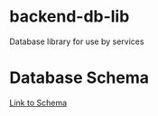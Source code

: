 # backend-db-lib
Database library for use by services

# Database Schema

[Link to Schema](https://viewer.diagrams.net/?tags=%7B%7D&highlight=0000ff&edit=_blank&layers=1&nav=1&title=Datenbankschema.drawio#R7V1rd5u41v41Xus9H8xC3PmYOJ3OTNNzetJpezpfZpGYxExs4wHcJP31rwQIAxIgsLgY6Jo1iQmWsfbWfrSffdFCXu1e33vWYfPRXdvbhSSuXxfyzUKSZFXX4A905S26IgFDja48ec46ugZOFz47P%2B34ohhfPTpr28%2FcGLjuNnAO2YsP7n5vPwSZa5bnuS%2FZ2x7dbfZTD9aTTVz4%2FGBtyavfnHWwia4akn66%2FqvtPG3wJwPNjP6ys%2FDN8TfxN9bafUldkt8t5JXnukH02%2B51ZW%2FR7OF5id73S8Ffkwfz7H3A8obHP6Xn3%2Fxf757u%2Fvn%2BzfqxXO9vfizjUX5Y22P8hT957t9wIm%2Bu46cO3vBUwC9wQL8%2BvG2d%2Fdr25IV8%2FbJxAvvzwXpAf3iBOgCvbYLdFr4C8Nd79wjvXN%2FeJxesh%2BcnD139zzGAw9jxdT8SPFDh7%2BQXw09pe4H9mroUf9H3truzA%2B8N3hL%2FVVOV6C2x2i0lOZbCy0mIQImVc5MWIL7RihXnKRn8NLfwl3h660y1Scz1rfVme4XzHFj36NK1H1heEK8M%2BHTyNdT1wIJz58WT9%2BBut9bBd8LboysbZ7uGo7vHAA%2BEX10%2FOq%2F2%2Bi5aGOheuEZu4WDoJRr8EQ7%2BOX4Y9Gdr6zztkdShNNAnXns2Etat5QfxHRzkJZliVl4mRVwmoIhLaktceOCUuMoldYcW9%2FXG9ZyfSD7beD7T0gtfvzi7rbWHVsNa5y5du6GZDKXgbLcrd%2BsiEe9dtExyUkY3rT338IflPdlBfOHgOvsgnAj1Gv4Hv8FKFNSFCp91BV%2BD02v4H7rdC1bu3g88qE1oDBsK9cVGgr0O3EM86NZ%2BxON78cSL4dIOAndXqALlS6BaMWJFoC1bmh60tmolioX8UKgIcAYCx9reQQNq7Z%2B2kdhCYLJOYqPIljrbyQznpz6%2FRF04n4%2FbEFs2znpt79klkmh5tURSIlDFehKIBztNS%2B3RrC00PnsrgGsEYodPiDV5zjMkLdHt8283PYsbW%2BDo3msfoq2zf7qN3qnl9EHtTB9es9LLAGvNFVquH0zDdaEg8owITIggtokIWu%2BIoBBq8Dnw4Irs2UzYawePdy4oyMxCGT0oqHRQ2Fs7e%2Biw0I0GTA8GtBkG%2BocBVgexPRjQCTX4DX7H0WCAxiyR0WOAUYABx919CX0zAhRg14HJoYBMeotf%2FJnMQ381ZFFQ4umJrTUwTEIxEoo%2FLcnkInd7Lc%2FeG3c%2BL1kE5%2FB5VD1oDbZl0nsbE58nz65bMhWk64Ys9KTovBrqUILgGlf1YBquC%2F2Y%2FTjuflx9QKDQeR0DAunHjYzOk2dXLpkK0pX7xfH8YOR0Xg0NmB4MkGkZMwx0DgMUOq9bGFDIdI%2BxwQA7xzp2GFDIpA5EgYwdBdgVYHIogPmqGQX6RIEkm68%2FGCBZwpHBgMIuldHDAMkFvttZznbEGFBD%2BpPDACDOjNAQQICicd2CABBJTujT9YebX4rVoftAgXieITgp%2B4wDQCRpoU%2BW77%2B43nroWNCTSkwQHGaeaAjgYPQODvjThuYicLUEM1d0kje1RhKKyz44D8HRs7%2Fc3U4KJWYaqdi9InMO3nvu8VCOFItJpIUlGbNlOWEKRY6G3JIpV2Z%2Fj3tKWLICzkoJo6mB1JoaULy9EaWEKY0cPZpBLZNAuX1mGa0L80z6eaF5nlROWA19eM1KLw24Blf9YBquCwWZnTzuTl59RFBlNkRozcdTB%2BricYwCNXLw%2BG7aB7JnV0n%2FLgSFkWcD1NCAmjBwhhvHMlwHKmEwOAb2fn2F%2BkudZJvqe%2BRFfY%2Fwsn11gv%2FFf0G%2Ff0fXBaDp8eub19SNNxgNoPi8t%2F%2BlX0TvU%2FHL09vCV2%2BpQT7ZngMnIfQe6aY6VnrfPXoPNoP1DjDkFN2IcwztdaahFqlNnr21AueHnXmOEl35hPAtTSZkWzvJILdNiL5S%2FK6TbpADYWVL%2FBAjO1D0lYmBoNStt9RtMf62oYakYwKnS9siW3Dvwd%2BegkS2Kc0MnfeUGUrpZc6goLXvPFjbq%2FgyNkSsNgSvk6zpW0j1u4jgRmTMynEWvhukH7BvMo2xrR7QPHY6jSZpJlfu7mDt3wpxc0J8l2YY%2BTLIJMu0CvPMtna2JmlSymU1VQenBuVlsjvUJV3N6u6kzlMDSsB7RJRXouW1vBuZ0g6y%2BV6WZbQOtrImyWjENnpSpFcNjXjNyi%2FTe0DhqSFMw3WS2kDSHTMonMl61QcFHu71mWlvJBMyMtrrpOozMgBRKoKGkVNfdbRggmjA0CilAfm1FAURmFkGjI3%2FAvCNaQpsGb%2BzjANDr%2FIkGF9iDO8oKokxHMZqmxjTtCyfpQBZEHXz9C87ICtNpuuKgC0FHnlwTBkQyVIOQGhtd8RYsoh6YMboYlwCPfsW9%2FHRt4N2hEFmQfVKr3GUBh9hZBOhlqAzyVC6H92522KsnxBdB4BOtC2T8Y64qstka3wdoHQxKpfWVH2zOscQJMvgcs4hAJR2RWOi7E6KPqecA0pPImSmJ8XY1VGIyXUfBZRGRjMsnNuEuj4s9H4YAaC0LxobZ5fo%2BowMgNKmCCHD2Am7GiowPSxQSaeO0IU6hF2SdyaIYpJsFjN2utGUeSMT4NRS%2Bo9UDVZmDjc9rWTmEoPfNjUHRJX0LY2cqrAScgDIQJBzg2k5dq9%2FRk7lRALxYuTwKrm0XDWgko5fI2qTG5vGbyY5UZtyZi0sc%2BR0i3SaSukda%2Fu%2B45KaPklGjTwIQNEYGbX2DvYE6uw78afUVPYEm8FQairpO42KUlMbOU46V8eJZbQuNska6TjFpnparFoNnXjNSjC9TiW%2BnhTLcJ0oCZkANSPDuaxafWTon1XTJEIRvnzp3VBw5NQ09t3c%2BKGB0vM1goYByLxVWq2GFkwQDOZSmSGAQe8HfQKN9Bf%2FcHZwlqxdcWOny%2Bv5pjUqmhkpJNCialCigTP8OEtPOjFBgOAcd2kQJEliNWF29YJHrIZUDea4S0xUV8ddMAq0H3cBZNxFzYVKmOMuoknSmfnEv%2F7jLhoZd%2Bk1E1q71LiLNrS4C7%2BZ5BN3yS4FuKqzA7QYdzFJnubqCJ3jQmieUNTFkGTCSulkp01qaWHSep%2F%2FajJJRqVcWlP1puoEXUx27RhK5wFgkmzLqIIuiaLXcqNwD1I%2BW2SW0brYIZvkDjm008Nn1XiGXGpoxGtWfulVirOaODlRLMN1oCISJYVixoVzWbb6uNB78wGJkpVxA1VvQMhwJpki1eA%2Bx44MEiX14uZor%2FsXeJf0Wh2NmB4yUDI2ZmToHhlo8ZdukYGSlfHbvtjXvzxg0NgJnNEDAyXz4uboWUFZTu0IkaGGSowZGf7%2B8NF9UG7uv26O4L356c%2FHX%2B3Ncq6IHwIu0M5qbg0YqHpA8vPXrru1rb4NRTM7UKrqkwIG6kxQKuLth6MH589el3P%2FF40OZ2rFmLGhwJCRNMLtp6v%2FHqHxnMtyImVQhViBkuNWNHylMkDUXlUOpVHtDOtnB4jYs%2F2HEiCSKN1oxxUganT0zihbkEqUjrMpaz2xMFHtA3mm05RUovSqndHhbKevNjr0HyaidKcdWb%2Bbk67PACFR%2BrpW7uUHgg0dqcD0sADM9ftDwIL%2BA0OgsPfZSlpciQPyGc4NB4BGlfzjhASJ9A9vbP%2FBcw6XgAo9acX0UILShDzlWq7ghz%2B5sRGaOiEYq1Fs13VFpNCBiaveSdtrSWQ4gXXG%2BEIdqFgS57CBVEVo0d8jAz9jYgNPij4juySWxm6wyZ4UK1hHP0owHhcFcsJ4luE6UZg5ZsTdE2yAEhRWsGOUAJTuXmNjBeew0UncZNgIo8PIO2HXUYPp4QFgiBI164StyEkzhfgIOhFNC8f2CtXnyGHD3HrXBDmbH6KpScZI7Z4JuaF0WcwP1XvHBPiQhNb02ak60eIBnR0nZaQIOuuwLAFO5%2FrxasLAUTicZJNdYN2dJXcimvi2vxEFoEiLdAscUTQWpU1wKOd6pk03XN8p093o6NBCq13ZFCcJrFTad8XsyLzjIA1O%2FzNAU%2FOuZzuvy%2BRI%2FVt3rJVDse5YYP1bd2wylO5MBom0%2FVpzfsLgY81B1ppj3e1ANLwPkcHNzKD1ljPWHEg1WpqJ2iLb08ys3HQXgUEfJj0pq2nbpqs6EMxsGEfRcg4Yq1HXZDE3kCQM7XQZiXK6zK5Pq97j6TIFGpGRYYfbQspxNb0e%2FsxRNJx27N3hLaWzNRejnjbobMZchOZJztpyU9O73oqzUi1A7GgvbpBnTisaxExZTP7ltgCsVtw0tMKzd4ZjxiktVHvdnOMFMxgz3qGt4NQ3lJvd5icLTnvz7GrKV8K1KRoyzBmWvNrrLz60i3khwVkJsrLxA899tnNBDUqcg0g3ygtx56zXYdjkZQM%2F%2FvPBCg3ui2cdCLAotNPscjNJ6yhjG54KP%2BCNbjehRp1asnS1918oophgNpmGJwhT%2FszNR1urLZV0kgMqF9VU8wTqZJPp7KoxmNpSndwQjyqbLFH0OUlA0sm9ZWKop5VDVkMrppcnrs%2FthPjnkNXHhv4rS3WSuOq%2FzRzHBDK9UTOhkWIDmVVesYMfCCx0pAAThIG5qHQIMNB%2FUalOki0jLSrV56LSZC6wjqUzit3dzu59A9BpQWkNjZgeQhglxN8dNKVzdzka%2FWeybuzbqyU1ZvaPP%2FtnXCD7Z4yc%2FUsUfQZ0yShh%2FyJrPS0OsIZuTBDaZ%2BePv%2FNXHyH65wCNyTh%2Fxuz8JXNhks7fRDsK1dCK6aEE5dRZQjeaVZeqi3Rm5KI6wz2ubDKVxSkTE6UN4lR79kIpUjNY0ykTtqC6chVDQdvplKasCdDhzOdOYlcU5JSGOZdS1gXTNIqGNWUhn6XZf2Yl5bzdXjMr8eIZTGZlj0WtlCNw%2B0215CecSy9qNRmOI21o47MdBPiWoaZNcNmRIW0bYF3N9ZIzGppcYqB8cuAALCzpNPZrYfWBWdjuctcpZ4f0bFC5yeLCc9dlymkeXAxqUliaGFShkUlNdtML1pqmQiPMsGNm7vWCdyOtF47mmgFo%2BTAMq8EmBhKHZrBlymEjfRrsZGkMxmDjYTpvDCBTjvfo1YBzlA0nA65kRKO2IJmr3e3u6qdrPd1v%2F3wPPv69vPnwdUkumbOsd0JdyAlVgdtpAaXU6lY0edF1JQ0G4YB8%2B3NVWndZYjTu%2BMbWi0tVonwK5EdhpkDIUixg5MaqbeELHtskPypu%2BFf4dKZc8Rb4S%2FQcXFcHabVEQWhkuOpjStly7R9REs%2B9M0tFcir%2F7ghB2pXExQmCrKf4fDzY3g%2FHdz1CImStKnsNal6a2YgoCnpax8D1o3BsnTLYQgxgl5oBSCOmkKGStqKbVMGQ9Q3vdoet%2B2aTDVPHKhaTgi34%2BIO%2BxELSSB%2BsPXRMxKPwRUAfeHzYoDHQJdvZ2zv4c2U9bFCY7Mn2D7YDf%2FfQWn%2BxPRTuk1boXXs%2FgB%2BObvqBYpjiGhU3iDdWYO%2Fvrf1zdNfa9jfW9n6B2jXLV3DuxGv7p2NvjiWdk%2FduYEthxDLc2t3eYxWh1YSni9AjiYftn%2FLKE4ZESR3jIHGgiGSLDZ0StDQpMgd5J5ab0Bkal5P76rXlb8K9NMjOLLr%2ByQpQBDS8IoXMSLSsvsVfUSrhpjPRx1MwsgmNkmkNI1S0%2BioUb3UrFzUm2NKb7bLVVbnXTqmCStEEfO3cAKVGKKMqN9ySA5HEGIVxT85tA9xIj1nCJbGD2E64pHXPS1MrJcMqZjQWTrJImmD02I%2BNvvkmWd6OqLVStezfD2oxFEIXBEnYdEWktSyJywmE0AVDcgVhDx8mn%2BhC%2B%2FcYgDCDienqoH8PXQ60lnjaFk043AZrT0H41aMLR3zh42IlL661p60TbbvvXLizhvN5he%2BEj3LMvxteI0a894jP2OavbB185asLzTrUx59ImKdRTzeQb3lv%2B9BbgE97pTwG%2FmP43KuNF%2B79F%2B%2BkhaEtUGaQ%2BFO4Rr7F2vIe4Y%2F90Us8hLIR%2FAPKdt6jKQiV10fvgjC2Od22Z3zQjw4ErXvbib6atUMKuL%2F3D9kJLBvhar1z9g5KaA4XUcl7kHRS09ybXxOjG4eVBZ1WYu8nqWRrLInq1eQ7w%2FJbXI2aCHN2azr2RPB3rvREsOUZiCsCZBkQvojY1BdRSF9ExbvWjnwRQOkJjC2Af7D2GTXU%2Fjm6oUG2Hp6fQgVaPkRYehVyLQ7K7I5MSHwnth%2BoigjZvjv74ehBfXmw%2F3g7IIu4sdCEWM%2FBMXpYKG5xlwOOb2iFZ3EjerRzYOJb9CHwE%2FYB%2BiBWC%2BzurTr3%2Fx6BwsarfM%2F47O1SU7PpDUugE8aWTiHx6GpXoO%2Bk800qZ%2BH0T6gmGZpePQuVskQ54ra9roR0%2BWmk01wuralWndHVoGJRDLIuuUARSKf9QuuSKxS9Xq1ZTRnEgxXVmjGMxreIqGAuSB6ANNpjLU0%2BWz1eF4VLlrZVPqPojGW4TvSFoYX%2FDBKLIjeOF0h0WZpcoAikb32h7QkrFH0GCUDpxf81%2FHXgqNCR%2FCeIAmTuzowC3aNAl90JCxSBrE8cFwpozDIZPwqQmWHQVfjvEa4Jx92v4Af3Lfh2AYFdFaYHCJQTLYqI6Zn%2FW8pKlv%2FDifvpSJlEkSyPnoQF8pvdOv7cX41zDoq5P6oitAfolFMqRsX96bNbd5oL0q2jG%2B1p8X81VKQE6GnBtzOAnmW4TnRm9vz4e371gYLC%2F3UNFCP3%2FPTZ8zvNBen5rS%2BnIWFHWjA9LDAYjqpqVI2vaItsH0F9cUYtfq1uhqRiUDLvynWlMvMuYfrarvsAuSYoQJKzQ7Dm08lKxUBt59IZ5Laj17p2rPqDqehYAjkroVxJTostOQxyJ9BvqTs%2F4dSVzXlbKpa2312lK4spCyymrS9Cn5T91SVBrTLBYfeTtBGGF4DUqK7zDPOM03GrzTM25APJjD5Vl%2BK1reV6g7Ka8SUQcyPlu4y2bsfJHNE4kiw%2Bu2snqhvfOVBrt6iYww55X0m8doKdddhZ%2FrMdFYq%2FRCXp8B2LfO3Hk51Uf6SL0KGGoCIZVGVy40S16nvrCH%2F%2Bhpjeg2cHVrSZRUXoizg12o8%2BzfHDVOr7uA5l%2F%2BQ8LU517KgA%2Fo%2B3g1CcLU1eSXKUPzt2lIntPMNrYvzo6Dvv7I0XPt6j6%2B3CZ8sUszgjS2iWszsMqJqUlNgwiz2%2FzJIcNv4WmdKJvT%2BLLJiGnrbKAoAgf8a%2BGDWOzlTao31ptzYZmwOOW%2BaubHI%2BhVtShFxLG2arbOSMsk4M1bZZpnTnZtDzak8uo64VNU%2BZVpp6TjM1vTXNpJZRKcybha58OfhJiiCJqX%2FZptTAUARNNE%2F%2Fmm4RcpsNSYeGWCR62HemmZx6k%2FNy%2FPBKmR0%2FOBdkrLBfx4%2BfcPjIJtszXJJakAy1uzrnLpkpKk3KbBmSIz4adzkWVDWFEchRFI3ae5rmZh7gkwYqm2QCsSM7b1L6Q5m5UZi7ZMKxcr1aFDFnH7rs1UJVVnLr0VGrlrKlMxjz3kanFuoX7%2B8MkHblcDl9WqjzQELsyrOtwF5fvxHiGWuXREMzWPq2tJX5%2FH337nf39vbq6%2Fr3O1u%2F0cUPqt0axGb9nkqOlNpcoq3eEhIlwEXvKM3aWuLMVSnrWdKo6WEBmpQjn9TcQPy8HKoykRDYkY9TptqDgcBlrtk8bnXA1fhSZ6K%2FHs7tCqatsFaw%2F%2Btu46o%2Fll%2F3d57i%2FWOvnHcttewPY0paxuyJWkWaQEIwZYwsg4nleEihTJrQfnmlJJUsId51QW%2FIZAIZCFL6vMPcrkmCDqNy%2BjPGdP5WlqqIvVnZsmUxICvbAY9EnYn%2BrGy7grkYDok6DY1apzHkdgFAMD4Sm9kWBd3IsU%2FNwgJ9cUgSa17BmSqjSdmlrJgN8wVUEQhKymDnQg6SIUHpnSIOOluDtVaoJaoOk%2FmJHVFLZSuqf4v%2Flh2mfVvCKXmPl4XnJghO3FIukCd3JRYyb%2B%2FK9%2BGU2qiYEuXdTIRfknPN9Ggp3GJL5BJVMI3yABmwV09Dr8iKuqm0kMjRMk843E00HpjMR7t3BLEG3HyoqWB7dgmrii4oOTBk7q8vobye5B%2FOkMGqKQHG3JDuUJZM6esTZY2hoWwbERy640Imq%2FUKs9wk0QrMdudJgZbKZGpw%2FgXUV2V84QyTjQGz0mQrHRFdWs5INyyFUUxJMFNOj5EddSnJQjpJS1GHZq5Bb6U0paujf4OdDNNGfIH%2B3ckdeCPo5EZ99VY4QxdFrktKZ%2F4q5Rip2CMSoSWG%2F38PTfJhgfupr3w%2FrDCwjo%2FoALwtKl%2FIn3%2B3tpCJQ4UFvh0enfccVzBYflzoAP%2F%2FxQ8%2FI3O0HvpgK7waFyGEt%2Bydh02QvtULn%2Bp4CFu%2F%2F198nMZqYz%2F%2Bi1CoS6wPADLI%2BmgqxUdrrd85nbYeQm1A62fmtZRKQDucunQpDiTvX89lHDROOTDyKQdKaykH737ePf%2FzXf959fcP%2FR%2FLsv%2F6S%2F3e1kHq9fkF6EiDDL8AL0hSE%2F2lKkrbnH60e%2BXPL6hKhgbIsgCKYQha6o8N6X1FMQTTKGL3leGQ%2B1QNlvjsndi2scw7oqy%2BFS%2B9iyT3qV%2Bn28TR7gTBZwsrZdZUG54F9auR0VtM7cdb15yABkztV0i2QoiSKOR4H52ycwQtsftU2ZB00C%2Bnqt%2BoVhnt6NHPXyw03OrkJ1SeibdKvRsfj4d%2BD2uk0d%2B88Bxu5B38G9UVb23vxXZ8O%2BVT7KPzmwJU5BzWWtvONu1dRB8X%2BSGfvOjVY%2FjqeWt5AqFbPfkbZ%2BnNUs6lRWmyzlyPLMotaQ5JFzBs2rrvD3EiI9HkgeIOEc12bGWLKr1fKzaMfXkPcq4fj5I%2F%2BZB555arlldAt94DyY8wKGJ19nsjdprLhh%2BnIlbnZUbnAnDf8EumJpiKfNpvZ8u2lkAXTDOVWZk%2FzJC9vjfXexjt81urNqdvuzjFqbrfuRf4eheYiEkXDEkKtJmJ2Z1kLiYTky4W0tNlP6p7HNt4PQecskhu4jkd2w1fei46YfUkQrgj3Xx01za64%2F8B)
